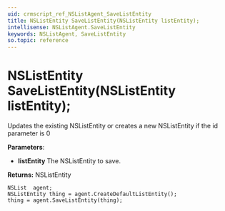 ```yaml
---
uid: crmscript_ref_NSListAgent_SaveListEntity
title: NSListEntity SaveListEntity(NSListEntity listEntity);
intellisense: NSListAgent.SaveListEntity
keywords: NSListAgent, SaveListEntity
so.topic: reference
---
```


# NSListEntity SaveListEntity(NSListEntity listEntity);
	  
Updates the existing NSListEntity or creates a new NSListEntity if the id parameter is 0
	  
**Parameters**:
 - **listEntity** The NSListEntity to save.

**Returns:** NSListEntity

```crmscript
NSList  agent;
NSListEntity thing = agent.CreateDefaultListEntity();
thing = agent.SaveListEntity(thing);
```


